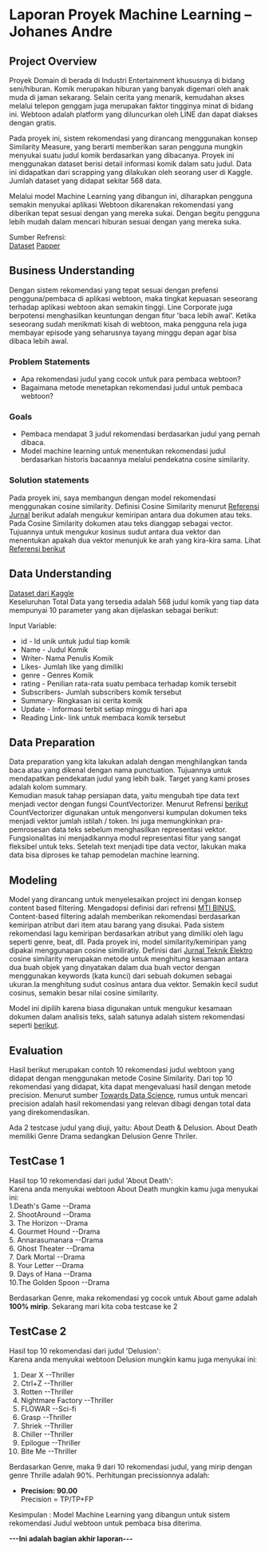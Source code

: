# Laporan Proyek Machine Learning – Johanes Andre

## Project Overview
Proyek Domain di berada di Industri Entertainment khususnya di bidang seni/hiburan.
Komik merupakan hiburan yang banyak digemari oleh anak muda di jaman sekarang. Selain cerita yang menarik, kemudahan akses melalui telepon genggam juga merupakan faktor tingginya minat di bidang ini. Webtoon adalah platform yang diluncurkan oleh LINE dan dapat diakses dengan gratis.

Pada proyek ini, sistem rekomendasi yang dirancang menggunakan konsep Similarity Measure, yang berarti memberikan saran pengguna mungkin menyukai suatu judul komik berdasarkan yang dibacanya. Proyek ini menggunakan dataset berisi detail informasi komik dalam satu judul. Data ini didapatkan dari scrapping yang dilakukan oleh seorang user di Kaggle. Jumlah dataset yang didapat sekitar 568 data.

Melalui model Machine Learning yang dibangun ini, diharapkan pengguna semakin menyukai aplikasi Webtoon dikarenakan rekomendasi yang diberikan tepat sesuai dengan yang mereka sukai. Dengan begitu pengguna lebih mudah dalam mencari hiburan sesuai dengan yang mereka suka.

Sumber Refrensi:\
[Dataset](https://www.kaggle.com/swarnimrai/webtoon-comics-dataset)
[Papper](https://www.researchgate.net/publication/283148540_MBTI-based_Collaborative_Recommendation_System_A_Case_Study_of_Webtoon_Contents)


## Business Understanding
Dengan sistem rekomendasi yang tepat sesuai dengan prefensi pengguna/pembaca di aplikasi webtoon, maka tingkat kepuasan seseorang terhadap aplikasi webtoon akan semakin tinggi. Line Corporate juga berpotensi menghasilkan keuntungan dengan fitur 'baca lebih awal'. Ketika seseorang sudah menikmati kisah di webtoon, maka pengguna rela juga membayar episode yang seharusnya tayang minggu depan agar bisa dibaca lebih awal.

### Problem Statements
* Apa rekomendasi judul yang cocok untuk para pembaca webtoon?
* Bagaimana metode menetapkan rekomendasi judul untuk pembaca webtoon?

### Goals
* Pembaca mendapat 3 judul rekomendasi berdasarkan judul yang pernah dibaca.
* Model machine learning untuk menentukan rekomendasi judul berdasarkan historis bacaannya melalui pendekatna cosine similarity.

### Solution statements
Pada proyek ini, saya membangun dengan model rekomendasi menggunakan cosine similarity. Definisi Cosine Similarity menurut [Referensi Jurnal](https://journal.unnes.ac.id/nju/index.php/jte/article/download/10955/6659) berikut adalah mengukur kemiripan antara dua dokumen atau teks. Pada Cosine Similarity dokumen atau teks dianggap sebagai vector. Tujuannya untuk mengukur kosinus sudut antara dua vektor dan menentukan apakah dua vektor menunjuk ke arah yang kira-kira sama. Lihat [Referensi berikut](https://www.sciencedirect.com/topics/computer-science/cosine-similarity)

## Data Understanding
[Dataset dari Kaggle](https://www.kaggle.com/swarnimrai/webtoon-comics-dataset)\
Keseluruhan Total Data yang tersedia adalah 568 judul komik yang tiap data mempunyai 10 parameter yang akan dijelaskan sebagai berikut:

Input Variable:
* id - Id unik untuk judul tiap komik
* Name - Judul Komik
* Writer- Nama Penulis Komik
* Likes- Jumlah like yang dimiliki
* genre - Genres Komik
* rating - Penilian rata-rata suatu pembaca terhadap komik tersebit
* Subscribers- Jumlah subscribers komik tersebut
* Summary- Ringkasan isi cerita komik
* Update - Informasi terbit setiap minggu di hari apa
* Reading Link- link untuk membaca komik tersebut


## Data Preparation
Data preparation yang kita lakukan adalah dengan menghilangkan tanda baca atau yang dikenal dengan nama punctuation. Tujuannya untuk mendapatkan pendekatan judul yang lebih baik. Target yang kami proses adalah kolom summary.\
Kemudian masuk tahap persiapan data, yaitu mengubah tipe data text menjadi vector dengan fungsi CountVectorizer. Menurut Refrensi [berikut](https://ichi.pro/id/countvectorizer-dengan-python-42072304686163) CountVectorizer digunakan untuk mengonversi kumpulan dokumen teks menjadi vektor jumlah istilah / token. Ini juga memungkinkan pra-pemrosesan data teks sebelum menghasilkan representasi vektor. Fungsionalitas ini menjadikannya modul representasi fitur yang sangat fleksibel untuk teks. Setelah text menjadi tipe data vector, lakukan maka data bisa diproses ke tahap pemodelan machine learning.


## Modeling
Model yang dirancang untuk menyelesaikan project ini dengan konsep content based filtering. Mengadopsi definisi dari refrensi [MTI BINUS](https://mti.binus.ac.id/2020/11/17/sistem-rekomendasi-content-based/), Content-based filtering adalah memberikan rekomendasi berdasarkan kemiripan atribut dari item atau barang yang disukai. Pada sistem rekomendasi lagu kemiripan berdasarkan atribut yang dimiliki oleh lagu seperti genre, beat, dll. Pada proyek ini, model similarity/kemiripan yang dipakai menggunapan cosine similiratiy.  Definisi dari [Jurnal Teknik Elektro](https://journal.unnes.ac.id/nju/index.php/jte/article/view/10955) cosine similarity merupakan metode untuk menghitung kesamaan antara dua buah objek yang dinyatakan dalam dua buah vector dengan menggunakan keywords (kata kunci) dari sebuah dokumen sebagai ukuran.Ia menghitung sudut cosinus antara dua vektor. Semakin kecil sudut cosinus, semakin besar nilai cosine similarity.

Model ini dipilih karena biasa digunakan untuk mengukur kesamaan dokumen dalam analisis teks, salah satunya adalah sistem rekomendasi seperti [berikut](https://towardsdatascience.com/using-cosine-similarity-to-build-a-movie-recommendation-system-ae7f20842599#:~:text=Cosine%20similarity%20is%20a%20metric,the%20items%20are%20100%25%20similar.).


## Evaluation
Hasil berikut merupakan contoh 10 rekomendasi judul webtoon yang didapat dengan menggunakan metode Cosine Similarity. Dari top 10 rekomendasi yang didapat, kita dapat mengevaluasi hasil dengan metode precision. Menurut sumber [Towards Data Science](https://towardsdatascience.com/recommendation-systems-models-and-evaluation-84944a84fb8e), rumus untuk mencari precision adalah hasil rekomendasi yang relevan dibagi dengan total data yang direkomendasikan.

Ada 2 testcase judul yang diuji, yaitu: About Death & Delusion. About Death memiliki Genre Drama sedangkan Delusion Genre Thriler.

## TestCase 1
Hasil top 10 rekomendasi dari judul 'About Death':\
Karena anda menyukai webtoon  About Death mungkin kamu juga menyukai ini:\
1.Death's Game	--Drama\
2. ShootAround	--Drama\
3. The Horizon	--Drama\
4. Gourmet Hound	--Drama\
5. Annarasumanara	--Drama\
6. Ghost Theater	--Drama\
7. Dark Mortal	--Drama\
8. Your Letter	--Drama\
9. Days of Hana	--Drama\
10.The Golden Spoon	--Drama

Berdasarkan Genre, maka rekomendasi yg cocok untuk About game adalah **100% mirip**. Sekarang mari kita coba testcase ke 2

## TestCase 2
Hasil top 10 rekomendasi dari judul 'Delusion':\
Karena anda menyukai webtoon Delusion mungkin kamu juga menyukai ini:
1. Dear X	--Thriller
2. Ctrl+Z	--Thriller
3. Rotten	--Thriller
4. Nightmare Factory --Thriller
5. FLOWAR	--Sci-fi
6. Grasp	--Thriller
7. Shriek	--Thriller
8. Chiller	--Thriller
9. Epilogue	--Thriller
10. Bite Me	--Thriller

Berdasarkan Genre, maka 9 dari 10 rekomendasi judul, yang mirip dengan genre Thrille adalah 90%. Perhitungan precissionnya adalah:
* **Precision: 90.00**\
Precision = TP/TP+FP

Kesimpulan : Model Machine Learning yang dibangun untuk sistem rekomendasi Judul webtoon untuk pembaca bisa diterima.

**---Ini adalah bagian akhir laporan---**



